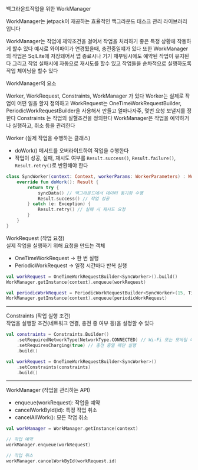 백그라운드작업을 위한 WorkManager 

WorkManager는 jetpack이 재공하는 효율적인 백그라운드 태스크 관리 라이브러리입니다

WorkManager는 작업에 제약조건을 걸어서 작업을 처리하기 좋은 특정 상황에 작동하게 할수 있다 예시로 와이파이가 연경됬을때, 충전중일떄가 있다
또한 WorkManager의 작업은 SqlLite에 저장돼어서 앱 종료시나 기기 재부팅시에도 예약된 작업이 유지된다
그리고 작업 실패시에 자동으로 재시도를 할수 있고
작업들을 순차적으로 실행하도록 작업 체이닝을 할수 있다

WorkManager의 요소

Worker, WorkRequest, Constraints, WorkManager 가 있다
Worker는 실제로 작업이 어떤 일을 할지 정의하고 
WorkRequest는 OneTimeWorkRequestBuilder, PeriodicWorkRequestBuilder을 사용해서 만들고 얼마나자주, 몇번 요청 보낼지를 정한다
Constraints 는 작업의 실핼조건을 정의한다
WorkManager은 작업을 예약하거나 실행하고, 취소 등을 관리한다


Worker (실제 작업을 수행하는 클래스)  
- doWork() 메서드를 오버라이드하여 작업을 수행한다  
- 작업이 성공, 실패, 재시도 여부를 `Result.success()`, `Result.failure()`, `Result.retry()`로 반환해야 한다

```kotlin
class SyncWorker(context: Context, workerParams: WorkerParameters) : Worker(context, workerParams) {
    override fun doWork(): Result {
        return try {
            syncData() // 백그라운드에서 데이터 동기화 수행
            Result.success() // 작업 성공
        } catch (e: Exception) {
            Result.retry() // 실패 시 재시도 요청
        }
    }
}
```

WorkRequest (작업 요청)  
실제 작업을 실행하기 위해 요청을 만드는 객체
- OneTimeWorkRequest → 한 번 실행  
- PeriodicWorkRequest → 일정 시간마다 반복 실행  

```kotlin
val workRequest = OneTimeWorkRequestBuilder<SyncWorker>().build()
WorkManager.getInstance(context).enqueue(workRequest)
```

```kotlin
val periodicWorkRequest = PeriodicWorkRequestBuilder<SyncWorker>(15, TimeUnit.MINUTES).build()
WorkManager.getInstance(context).enqueue(periodicWorkRequest)
```

---

Constraints (작업 실행 조건)  
작업을 실행할 조건(네트워크 연결, 충전 중 여부 등)을 설정할 수 있다

```kotlin
val constraints = Constraints.Builder()
    .setRequiredNetworkType(NetworkType.CONNECTED) // Wi-Fi 또는 모바일 네트워크 필요
    .setRequiresCharging(true) // 충전 중일 때만 실행
    .build()

val workRequest = OneTimeWorkRequestBuilder<SyncWorker>()
    .setConstraints(constraints)
    .build()
```

---

WorkManager (작업을 관리하는 API)  
- enqueue(workRequest): 작업을 예약  
- cancelWorkById(id): 특정 작업 취소  
- cancelAllWork(): 모든 작업 취소  

```kotlin
val workManager = WorkManager.getInstance(context)

// 작업 예약
workManager.enqueue(workRequest)

// 작업 취소
workManager.cancelWorkById(workRequest.id)
```
